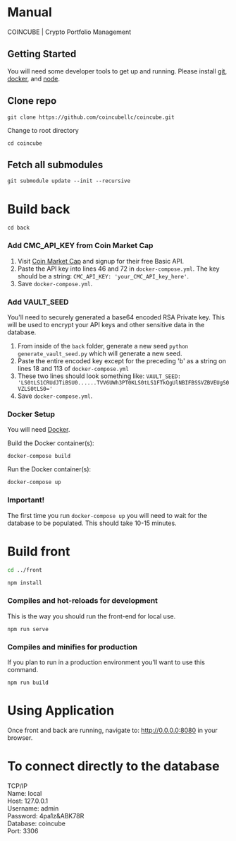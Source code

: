 # Manual
COINCUBE | Crypto Portfolio Management


## Getting Started
You will need some developer tools to get up and running. Please install <a href="https://git-scm.com/book/en/v2/Getting-Started-Installing-Git">git</a>, <a href="https://www.docker.com/products/developer-tools">docker</a>, and <a href="https://nodejs.org/en/download/">node</a>.

## Clone repo
```
git clone https://github.com/coincubellc/coincube.git
```
Change to root directory
```
cd coincube
```

## Fetch all submodules
```
git submodule update --init --recursive
```
# Build back
```
cd back
```

### Add CMC_API_KEY from Coin Market Cap
1. Visit <a href="https://pro.coinmarketcap.com/signup/">Coin Market Cap</a> and signup for their free Basic API. 
2. Paste the API key into lines 46 and 72 in `docker-compose.yml`. The key should be a string: `CMC_API_KEY: 'your_CMC_API_key_here'`.
3. Save `docker-compose.yml`.

### Add VAULT_SEED
<p>You'll need to securely generated a base64 encoded RSA Private key. This will be used to encrypt your API keys and other sensitive data in the database.
</p>

1. From inside of the `back` folder, generate a new seed `python generate_vault_seed.py` which will generate a new seed.
2. Paste the entire encoded key except for the preceding 'b' as a string on lines 18 and 113 of `docker-compose.yml`
3. These two lines should look something like: `VAULT_SEED: 'LS0tLS1CRUdJTiBSU0......TVV6UWh3PT0KLS0tLS1FTkQgUlNBIFBSSVZBVEUgS0VZLS0tLS0='`
4. Save `docker-compose.yml`.

### Docker Setup
You will need <a href="https://docker.com" target="_blank">Docker</a>.

Build the Docker container(s):
```
docker-compose build
```

Run the Docker container(s):
```
docker-compose up
```

### Important!
The first time you run `docker-compose up` you will need to wait for the database to be populated. This should take 10-15 minutes.


# Build front
```bash
cd ../front
```
```
npm install
```

### Compiles and hot-reloads for development
This is the way you should run the front-end for local use. 
```
npm run serve
```

### Compiles and minifies for production
If you plan to run in a production environment you'll want to use this command.
```
npm run build
```

# Using Application
Once front and back are running, navigate to: http://0.0.0.0:8080 in your browser.

# To connect directly to the database
TCP/IP <br>
Name: local <br>
Host: 127.0.0.1 <br>
Username: admin <br>
Password: 4pa1z&ABK78R <br>
Database: coincube <br>
Port: 3306